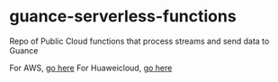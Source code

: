 # guance-serverless-functions
Repo of Public Cloud functions that process streams and send data to Guance

For AWS, [go here](./AWS)
For Huaweicloud, [go here](./Huaweicloud)